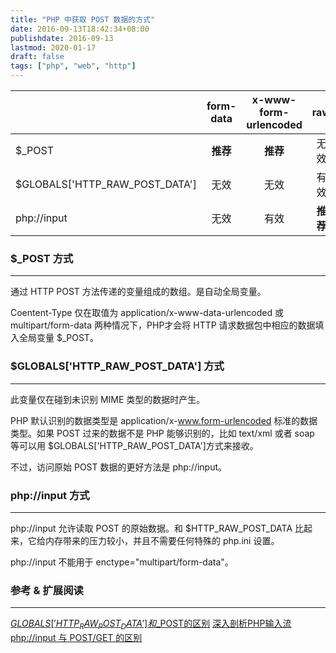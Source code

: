 ```yaml
---
title: "PHP 中获取 POST 数据的方式"
date: 2016-09-13T18:42:34+08:00
publishdate: 2016-09-13
lastmod: 2020-01-17
draft: false
tags: ["php", "web", "http"]
---
```

||form-data|x-www-form-urlencoded|raw|
|:--|:----:|:-------------------:|:-:|
|$_POST|**推荐**|**推荐**|无效|
|$GLOBALS['HTTP_RAW_POST_DATA']|无效|无效|有效|
|php://input|无效|有效|**推荐**|

### $_POST 方式
---
通过 HTTP POST 方法传递的变量组成的数组。是自动全局变量。

Coentent-Type 仅在取值为 application/x-www-data-urlencoded 或 multipart/form-data 两种情况下，PHP才会将 HTTP 请求数据包中相应的数据填入全局变量 $_POST。

### $GLOBALS['HTTP_RAW_POST_DATA'] 方式
---
此变量仅在碰到未识别 MIME 类型的数据时产生。

PHP 默认识别的数据类型是 application/x-www.form-urlencoded 标准的数据类型。如果 POST 过来的数据不是 PHP 能够识别的，比如 text/xml 或者 soap 等可以用 $GLOBALS['HTTP_RAW_POST_DATA']方式来接收。

不过，访问原始 POST 数据的更好方法是 php://input。

### php://input 方式
---
php://input 允许读取 POST 的原始数据。和 $HTTP_RAW_POST_DATA 比起来，它给内存带来的压力较小，并且不需要任何特殊的 php.ini 设置。

php://input 不能用于 enctype="multipart/form-data"。

### 参考 & 扩展阅读
---
[$GLOBALS['HTTP_RAW_POST_DATA'] 和$_POST的区别](http://blog.csdn.net/china_skag/article/details/7284227)
[深入剖析PHP输入流 php://input 与 POST/GET 的区别](http://www.nowamagic.net/academy/detail/12220520)
